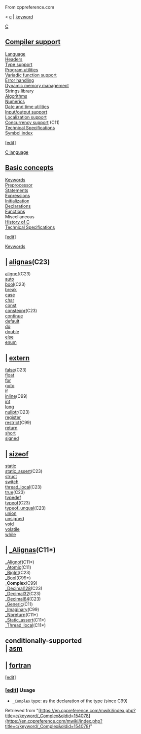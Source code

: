 From cppreference.com

< [c](../../c.html "c")‎ | [keyword](../keyword.html "c/keyword")

[ C](../../c.html "c")

[Compiler support](../compiler_support.html "c/compiler support")  
---  
[Language](../language.html "c/language")  
[Headers](../header.html "c/header")  
[Type support](../types.html "c/types")  
[Program utilities](../program.html "c/program")  
[Variadic function support](../variadic.html "c/variadic")  
[Error handling](../error.html "c/error")  
[Dynamic memory management](../memory.html "c/memory")  
[Strings library](../string.html "c/string")  
[Algorithms](../algorithm.html "c/algorithm")  
[Numerics](../numeric.html "c/numeric")  
[Date and time utilities](../chrono.html "c/chrono")  
[Input/output support](../io.html "c/io")  
[Localization support](../locale.html "c/locale")  
[Concurrency support](../thread.html "c/thread") (C11)  
[Technical Specifications](../experimental.html "c/experimental")  
[Symbol index](../index.html "c/symbol index")  
  
[[edit]](https://en.cppreference.com/mwiki/index.php?title=Template:c/navbar_content&action=edit)

[ C language](../language.html "c/language")

[Basic concepts](../language/basic_concepts.html "c/language/basic concepts")  
---  
[ Keywords](../keyword.html "c/keyword")  
[ Preprocessor](../preprocessor.html "c/preprocessor")  
[ Statements](../language/statements.html "c/language/statements")  
[ Expressions](../language/operators.html "c/language/expressions")  
[ Initialization](../language/initialization.html "c/language/initialization")  
[ Declarations](../language/declarations.html "c/language/declarations")  
[ Functions](../language/functions.html "c/language/functions")  
Miscellaneous  
[ History of C](../language/history.html "c/language/history")  
[Technical Specifications](../experimental.html "c/experimental")  
  
[[edit]](https://en.cppreference.com/mwiki/index.php?title=Template:c/language/navbar_content&action=edit)

[ Keywords](../keyword.html "c/keyword")

| [alignas](alignas.html "c/keyword/alignas")(C23)  
---  
[alignof](alignof.html "c/keyword/alignof")(C23)  
[auto](auto.html "c/keyword/auto")  
[bool](bool.html "c/keyword/bool")(C23)  
[break](break.html "c/keyword/break")  
[case](case.html "c/keyword/case")  
[char](char.html "c/keyword/char")  
[const](const.html "c/keyword/const")  
[constexpr](constexpr.html "c/keyword/constexpr")(C23)` `  
[continue](continue.html "c/keyword/continue")  
[default](default.html "c/keyword/default")  
[do](do.html "c/keyword/do")  
[double](double.html "c/keyword/double")  
[else](else.html "c/keyword/else")  
[enum](enum.html "c/keyword/enum")  
  
| [extern](extern.html "c/keyword/extern")  
---  
[false](false.html "c/keyword/false")(C23)  
[float](float.html "c/keyword/float")  
[for](for.html "c/keyword/for")  
[goto](goto.html "c/keyword/goto")  
[if](if.html "c/keyword/if")  
[inline](inline.html "c/keyword/inline")(C99)  
[int](int.html "c/keyword/int")  
[long](long.html "c/keyword/long")  
[nullptr](nullptr.html "c/keyword/nullptr")(C23)  
[register](register.html "c/keyword/register")  
[restrict](restrict.html "c/keyword/restrict")(C99)` `  
[return](return.html "c/keyword/return")  
[short](short.html "c/keyword/short")  
[signed](signed.html "c/keyword/signed")  
  
| [sizeof](sizeof.html "c/keyword/sizeof")  
---  
[static](static.html "c/keyword/static")  
[static_assert](static_assert.html "c/keyword/static assert")(C23)  
[struct](struct.html "c/keyword/struct")  
[switch](switch.html "c/keyword/switch")  
[thread_local](thread_local.html "c/keyword/thread local")(C23)  
[true](true.html "c/keyword/true")(C23)  
[typedef](typedef.html "c/keyword/typedef")  
[typeof](typeof.html "c/keyword/typeof")(C23)  
[typeof_unqual](typeof_unqual.html "c/keyword/typeof unqual")(C23)` `  
[union](union.html "c/keyword/union")  
[unsigned](unsigned.html "c/keyword/unsigned")  
[void](void.html "c/keyword/void")  
[volatile](volatile.html "c/keyword/volatile")  
[while](while.html "c/keyword/while")  
  
| [_Alignas](_Alignas.html "c/keyword/ Alignas")(C11*)  
---  
[_Alignof](_Alignof.html "c/keyword/ Alignof")(C11*)  
[_Atomic](_Atomic.html "c/keyword/ Atomic")(C11)  
[_BigInt](https://en.cppreference.com/mwiki/index.php?title=c/keyword/_BigInt&action=edit&redlink=1 "c/keyword/ BigInt \(page does not exist\)")(C23)  
[_Bool](_Bool.html "c/keyword/ Bool")(C99*)  
**_Complex**(C99)  
[_Decimal128](_Decimal128.html "c/keyword/ Decimal128")(C23)  
[_Decimal32](_Decimal32.html "c/keyword/ Decimal32")(C23)  
[_Decimal64](_Decimal64.html "c/keyword/ Decimal64")(C23)  
[_Generic](_Generic.html "c/keyword/ Generic")(C11)  
[_Imaginary](_Imaginary.html "c/keyword/ Imaginary")(C99)  
[_Noreturn](_Noreturn.html "c/keyword/ Noreturn")(C11*)  
[_Static_assert](_Static_assert.html "c/keyword/ Static assert")(C11*)  
[_Thread_local](_Thread_local.html "c/keyword/ Thread local")(C11*)  
  
conditionally-supported  
| [asm](../language/asm.html "c/language/asm")  
---  
  
| [fortran](fortran.html "c/keyword/fortran")  
---  
  
[[edit]](https://en.cppreference.com/mwiki/index.php?title=Template:c/keyword/navbar_content&action=edit)

### [[edit](https://en.cppreference.com/mwiki/index.php?title=c/keyword/_Complex&action=edit&section=1 "Edit section: Usage")] Usage

  * [`_Complex` type](../language/arithmetic_types.html#Complex_floating_types "c/language/arithmetic types"): as the declaration of the type (since C99)



Retrieved from "[https://en.cppreference.com/mwiki/index.php?title=c/keyword/_Complex&oldid=154078](https://en.cppreference.com/mwiki/index.php?title=c/keyword/_Complex&oldid=154078)" 
